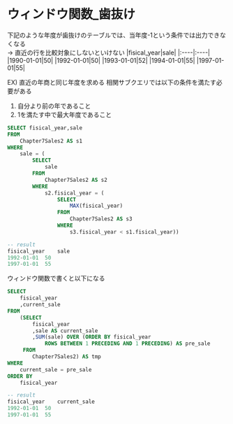 # ウィンドウ関数_歯抜け
下記のような年度が歯抜けのテーブルでは、当年度-1という条件では出力できなくなる  
-> 直近の行を比較対象にしないといけない
|fisical_year|sale|
|:----|:----|
|1990-01-01|50|
|1992-01-01|50|
|1993-01-01|52|
|1994-01-01|55|
|1997-01-01|55|

EX) 直近の年商と同じ年度を求める
相関サブクエリでは以下の条件を満たす必要がある
1. 自分より前の年であること
2. 1を満たす中で最大年度であること
``` sql
SELECT fisical_year,sale
FROM
	Chapter7Sales2 AS s1
WHERE
	sale = (
		SELECT
			sale
		FROM
			Chapter7Sales2 AS s2
		WHERE
			s2.fisical_year = (
				SELECT
					MAX(fisical_year)
				FROM
					Chapter7Sales2 AS s3
				WHERE
					s3.fisical_year < s1.fisical_year))

-- result
fisical_year	sale
1992-01-01	50
1997-01-01	55
```
ウィンドウ関数で書くと以下になる
``` sql
SELECT
	fisical_year
	,current_sale
FROM
	(SELECT
		fisical_year
		,sale AS current_sale
		,SUM(sale) OVER (ORDER BY fisical_year
			ROWS BETWEEN 1 PRECEDING AND 1 PRECEDING) AS pre_sale
	 FROM
		Chapter7Sales2) AS tmp
WHERE
	current_sale = pre_sale
ORDER BY
	fisical_year

-- result
fisical_year	current_sale
1992-01-01	50
1997-01-01	55
```
